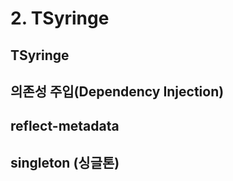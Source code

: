 # 2. TSyringe

## TSyringe

## 의존성 주입(Dependency Injection)

## reflect-metadata

## singleton (싱글톤)
